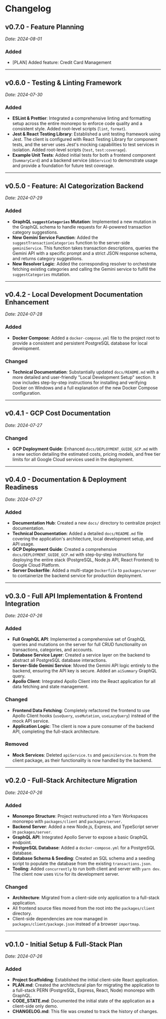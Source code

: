 # Changelog

## v0.7.0 - Feature Planning
*Date: 2024-08-01*

### Added
- [PLAN] Added feature: Credit Card Management

---

## v0.6.0 - Testing & Linting Framework
*Date: 2024-07-30*

### Added
- **ESLint & Prettier**: Integrated a comprehensive linting and formatting setup across the entire monorepo to enforce code quality and a consistent style. Added root-level scripts (`lint`, `format`).
- **Jest & React Testing Library**: Established a unit testing framework using Jest. The client is configured with React Testing Library for component tests, and the server uses Jest's mocking capabilities to test services in isolation. Added root-level scripts (`test`, `test:coverage`).
- **Example Unit Tests**: Added initial tests for both a frontend component (`SummaryCard`) and a backend service (`dbService`) to demonstrate usage and provide a foundation for future test coverage.

---

## v0.5.0 - Feature: AI Categorization Backend
*Date: 2024-07-29*

### Added
- **GraphQL `suggestCategories` Mutation**: Implemented a new mutation in the GraphQL schema to handle requests for AI-powered transaction category suggestions.
- **New Gemini Service Function**: Added the `suggestTransactionCategories` function to the server-side `geminiService`. This function takes transaction descriptions, queries the Gemini API with a specific prompt and a strict JSON response schema, and returns category suggestions.
- **New Resolver Logic**: Added the corresponding resolver to orchestrate fetching existing categories and calling the Gemini service to fulfill the `suggestCategories` mutation.

---

## v0.4.2 - Local Development Documentation Enhancement
*Date: 2024-07-28*

### Added
- **Docker Compose**: Added a `docker-compose.yml` file to the project root to provide a consistent and persistent PostgreSQL database for local development.

### Changed
- **Technical Documentation**: Substantially updated `docs/README.md` with a more detailed and user-friendly "Local Development Setup" section. It now includes step-by-step instructions for installing and verifying Docker on Windows and a full explanation of the new Docker Compose configuration.

---

## v0.4.1 - GCP Cost Documentation
*Date: 2024-07-27*

### Changed
- **GCP Deployment Guide**: Enhanced `docs/DEPLOYMENT_GUIDE_GCP.md` with a new section detailing the estimated costs, pricing models, and free tier limits for all Google Cloud services used in the deployment.

---

## v0.4.0 - Documentation & Deployment Readiness
*Date: 2024-07-27*

### Added
- **Documentation Hub**: Created a new `docs/` directory to centralize project documentation.
- **Technical Documentation**: Added a detailed `docs/README.md` file covering the application's architecture, local development setup, and API usage.
- **GCP Deployment Guide**: Created a comprehensive `docs/DEPLOYMENT_GUIDE_GCP.md` with step-by-step instructions for deploying the entire stack (PostgreSQL, Node.js API, React Frontend) to Google Cloud Platform.
- **Server Dockerfile**: Added a multi-stage `Dockerfile` to `packages/server` to containerize the backend service for production deployment.

---

## v0.3.0 - Full API Implementation & Frontend Integration
*Date: 2024-07-26*

### Added
- **Full GraphQL API**: Implemented a comprehensive set of GraphQL queries and mutations on the server for full CRUD functionality on transactions, categories, and accounts.
- **Database Service Layer**: Created a service layer on the backend to abstract all PostgreSQL database interactions.
- **Server-Side Gemini Service**: Moved the Gemini API logic entirely to the backend, ensuring the API key is secure. Added an `aiSummary` GraphQL query.
- **Apollo Client**: Integrated Apollo Client into the React application for all data fetching and state management.

### Changed
- **Frontend Data Fetching**: Completely refactored the frontend to use Apollo Client hooks (`useQuery`, `useMutation`, `useLazyQuery`) instead of the mock API service.
- **Application Logic**: The client is now a pure consumer of the backend API, completing the full-stack architecture.

### Removed
- **Mock Services**: Deleted `apiService.ts` and `geminiService.ts` from the client package, as their functionality is now handled by the backend.

---

## v0.2.0 - Full-Stack Architecture Migration
*Date: 2024-07-26*

### Added
- **Monorepo Structure**: Project restructured into a Yarn Workspaces monorepo with `packages/client` and `packages/server`.
- **Backend Server**: Added a new Node.js, Express, and TypeScript server in `packages/server`.
- **GraphQL API**: Integrated Apollo Server to expose a basic GraphQL endpoint.
- **PostgreSQL Database**: Added a `docker-compose.yml` for a PostgreSQL database.
- **Database Schema & Seeding**: Created an SQL schema and a seeding script to populate the database from the existing `transactions.json`.
- **Tooling**: Added `concurrently` to run both client and server with `yarn dev`. The client now uses `Vite` for its development server.

### Changed
- **Architecture**: Migrated from a client-side only application to a full-stack application.
- All frontend source files moved from the root into the `packages/client` directory.
- Client-side dependencies are now managed in `packages/client/package.json` instead of a browser `importmap`.

---

## v0.1.0 - Initial Setup & Full-Stack Plan
*Date: 2024-07-26*

### Added
- **Project Scaffolding**: Established the initial client-side React application.
- **PLAN.md**: Created the architectural plan for migrating the application to a full-stack PERN (PostgreSQL, Express, React, Node) monorepo with GraphQL.
- **CODE_STATE.md**: Documented the initial state of the application as a client-side only demo.
- **CHANGELOG.md**: This file was created to track the history of changes.
